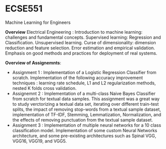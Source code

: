 # ECSE551
Machine Learning for Engineers

**Overview**
Electrical Engineering : Introduction to machine learning: challenges and fundamental concepts. Supervised learning: Regression and Classification. Unsupervised learning. Curse of dimensionality: dimension reduction and feature selection. Error estimation and empirical validation. Emphasis on good methods and practices for deployment of real systems.

**Overview of Assignemnts**:
- Assignment 1 : Implementation of a Logistic Regression Classifier from scratch. Implementation of the following accuracy improvement techniques : learning rate schedule, L1 and L2 regularization methods, nested K folds cross validation.
- Assignemnt 2 : Implementation of a multi-class Naive Bayes Classifier from scratch for textual data samples. This assignment was a great way to study verctorizing a textual data set, iterating over different train-test splits, the impact of removing stop-words from a textual sample dataset, implementation of TF-IDF, Stemming, Lemmatization, Normalization, and the effects of removing punctuation from the textual sample dataset.
- Assignment 3 : Implementation of multiple neural networks for a 10 class classification model. Implementation of some custom Neural Networks architecture, and some pre-existing architectures such as Spinal VGG, VGG16, VGG19, and VGG5.
